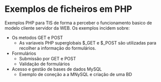 # Exemplos de ficheiros em PHP
Exemplos PHP para TIS de forma a perceber o funcionamento basico de modelo cliente servidor da WEB.
Os exemplos incidem sobre:
- Os metodos GET e POST
  - As variaveis PHP superglobais  $_GET e $_POST são utilizadas para recolher a informação do formulários.
- Formulários
  - Submissão por GET e POST
  - Validação de formulários
- Acesso e gestão de bases de dados MySQL
  - Exemplo de coneção a a MNySQL e criação de uma BD
